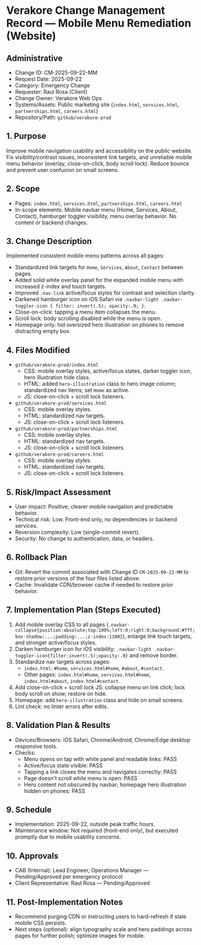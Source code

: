# Verakore Change Management Record — Mobile Menu Remediation (Website)

## Administrative
- Change ID: CM-2025-09-22-MM
- Request Date: 2025-09-22
- Category: Emergency Change
- Requester: Raul Rosa (Client)
- Change Owner: Verakore Web Ops
- Systems/Assets: Public marketing site (`index.html`, `services.html`, `partnerships.html`, `careers.html`)
- Repository/Path: `github/verakore-prod`

## 1. Purpose
Improve mobile navigation usability and accessibility on the public website. Fix visibility/contrast issues, inconsistent link targets, and unreliable mobile menu behavior (overlay, close-on-click, body scroll lock). Reduce bounce and prevent user confusion on small screens.

## 2. Scope
- Pages: `index.html`, `services.html`, `partnerships.html`, `careers.html`
- In-scope elements: Mobile navbar menu (Home, Services, About, Contact), hamburger toggler visibility, menu overlay behavior. No content or backend changes.

## 3. Change Description
Implemented consistent mobile menu patterns across all pages:
- Standardized link targets for `Home`, `Services`, `About`, `Contact` between pages.
- Added solid white overlay panel for the expanded mobile menu with increased z-index and touch targets.
- Improved `.nav-link` active/focus styles for contrast and selection clarity.
- Darkened hamburger icon on iOS Safari via `.navbar-light .navbar-toggler-icon { filter: invert(.5); opacity:.9; }`.
- Close-on-click: tapping a menu item collapses the menu.
- Scroll lock: body scrolling disabled while the menu is open.
- Homepage only: hid oversized hero illustration on phones to remove distracting empty box.

## 4. Files Modified
- `github/verakore-prod/index.html`
  - CSS: mobile overlay styles, active/focus states, darker toggler icon, hero illustration hide class.
  - HTML: added `hero-illustration` class to hero image column; standardized nav items; set `Home` as active.
  - JS: close-on-click + scroll lock listeners.
- `github/verakore-prod/services.html`
  - CSS: mobile overlay styles.
  - HTML: standardized nav targets.
  - JS: close-on-click + scroll lock listeners.
- `github/verakore-prod/partnerships.html`
  - CSS: mobile overlay styles.
  - HTML: standardized nav targets.
  - JS: close-on-click + scroll lock listeners.
- `github/verakore-prod/careers.html`
  - CSS: mobile overlay styles.
  - HTML: standardized nav targets.
  - JS: close-on-click + scroll lock listeners.

## 5. Risk/Impact Assessment
- User impact: Positive; clearer mobile navigation and predictable behavior.
- Technical risk: Low. Front-end only, no dependencies or backend services.
- Reversion complexity: Low (single-commit revert).
- Security: No change to authentication, data, or headers.

## 6. Rollback Plan
- Git: Revert the commit associated with Change ID `CM-2025-09-22-MM` to restore prior versions of the four files listed above.
- Cache: Invalidate CDN/browser cache if needed to restore prior behavior.

## 7. Implementation Plan (Steps Executed)
1) Add mobile overlay CSS to all pages (`.navbar-collapse{position:absolute;top:100%;left:0;right:0;background:#fff;box-shadow:...;padding:...;z-index:1100}`), enlarge link touch targets, and stronger active/focus styles.
2) Darken hamburger icon for iOS visibility: `.navbar-light .navbar-toggler-icon{filter:invert(.5);opacity:.9}` and remove border.
3) Standardize nav targets across pages:
   - `index.html`: `#home`, `services.html#home`, `#about`, `#contact`.
   - Other pages: `index.html#home`, `services.html#home`, `index.html#about`, `index.html#contact`.
4) Add close-on-click + scroll lock JS: collapse menu on link click; lock body scroll on show; restore on hide.
5) Homepage: add `hero-illustration` class and hide on small screens.
6) Lint check: no linter errors after edits.

## 8. Validation Plan & Results
- Devices/Browsers: iOS Safari, Chrome/Android, Chrome/Edge desktop responsive tools.
- Checks:
  - Menu opens on tap with white panel and readable links: PASS
  - Active/focus state visible: PASS
  - Tapping a link closes the menu and navigates correctly: PASS
  - Page doesn't scroll while menu is open: PASS
  - Hero content not obscured by navbar; homepage hero illustration hidden on phones: PASS

## 9. Schedule
- Implementation: 2025-09-22, outside peak traffic hours.
- Maintenance window: Not required (front-end only), but executed promptly due to mobile usability concerns.

## 10. Approvals
- CAB (Internal): Lead Engineer, Operations Manager — Pending/Approved per emergency protocol
- Client Representative: Raul Rosa — Pending/Approved

## 11. Post-Implementation Notes
- Recommend purging CDN or instructing users to hard-refresh if stale mobile CSS persists.
- Next steps (optional): align typography scale and hero paddings across pages for further polish; optimize images for mobile.




